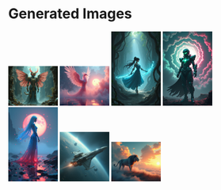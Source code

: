 # Generated Images



<img src="2025_07_05_01.png" width="100"/> <img src="2025_07_05_02.png" width="100"/> <img src="2025_07_05_03.png" width="100"/> <img src="2025_07_05_04.png" width="100"/> <img src="2025_07_05_05.png" width="100"/> <img src="2025_07_05_06.png" width="100"/> <img src="2025_07_05_07.png" width="100"/>